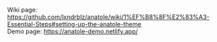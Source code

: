 Wiki page: https://github.com/lxndrblz/anatole/wiki/1%EF%B8%8F%E2%83%A3-Essential-Steps#setting-up-the-anatole-theme <br />
Demo page: https://anatole-demo.netlify.app/
